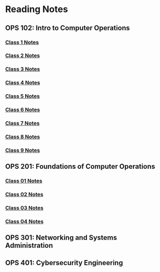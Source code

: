 # Reading Notes

  ## OPS 102: Intro to Computer Operations

   ###  [Class 1 Notes](https://github.com/TomRivera719/ops-reading-notes/blob/main/Class%201%20Notes)
   ###  [Class 2 Notes](https://github.com/TomRivera719/ops-reading-notes/blob/main/Class%202%20Notes)
   ###  [Class 3 Notes](https://github.com/TomRivera719/ops-reading-notes/blob/main/Class%203%20Notes)
   ###  [Class 4 Notes](https://github.com/TomRivera719/ops-reading-notes/blob/main/Class%204%20Notes)
   ###  [Class 5 Notes](https://github.com/TomRivera719/ops-reading-notes/blob/main/Class%205%20Notes)
   ###  [Class 6 Notes](https://github.com/TomRivera719/ops-reading-notes/blob/main/Class%206%20Notes)
   ###  [Class 7 Notes](https://github.com/TomRivera719/ops-reading-notes/blob/main/Class%207%20Notes)
   ###  [Class 8 Notes](https://github.com/TomRivera719/ops-reading-notes/blob/main/Class%208%20Notes)
   ###  [Class 9 Notes](https://github.com/TomRivera719/ops-reading-notes/blob/main/Class%209%20Notes)
    
## OPS 201: Foundations of Computer Operations

  ### [Class 01 Notes](https://github.com/TomRivera719/ops-reading-notes/blob/f2a73e97c45c43e61413839b078b87ef6570292e/Class%2001%20Notes)
  ### [Class 02 Notes](https://github.com/TomRivera719/ops-reading-notes/blob/main/Class%2002%20Notes)
  ### [Class 03 Notes](https://github.com/TomRivera719/ops-reading-notes/blob/main/Class%2003%20Notes)
  ### [Class 04 Notes](https://github.com/TomRivera719/ops-reading-notes/blob/main/%23%20Class%2004%20Notes.md)
  
## OPS 301: Networking and Systems Administration
## OPS 401: Cybersecurity Engineering


<!---
TomRivera719/TomRivera719 is a ✨ special ✨ repository because its `README.md` (this file) appears on your GitHub profile.
You can click the Preview link to take a look at your changes.
--->
